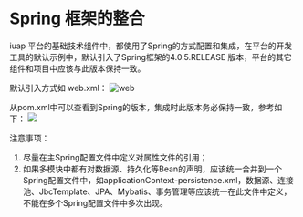 # Spring 框架的整合

iuap 平台的基础技术组件中，都使用了Spring的方式配置和集成，在平台的开发工具的默认示例中，默认引入了Spring框架的4.0.5.RELEASE 版本，平台的其它组件和项目中应该与此版本保持一致。

默认引入方式如 web.xml：
 ![web](../image/image22.png)

从pom.xml中可以查看到Spring的版本，集成时此版本务必保持一致，参考如下：
 ![](../image/image23.png)

注意事项：
1. 尽量在主Spring配置文件中定义对属性文件的引用；
2. 如果多模块中都有对数据源、持久化等Bean的声明，应该统一合并到一个Spring配置文件中，如applicationContext-persistence.xml，数据源、连接池、JbcTemplate、JPA、Mybatis、事务管理等应该统一在此文件中定义，不能在多个Spring配置文件中多次出现。

